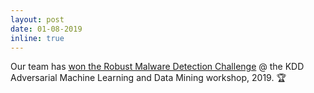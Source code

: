 ```yaml
---
layout: post
date: 01-08-2019
inline: true
---
```


Our team has [won the Robust Malware Detection Challenge](https://www.tudelft.nl/en/2019/cyber-security/victory-at-the-robust-malware-detection-challenge) @ the KDD Adversarial Machine Learning and Data Mining workshop, 2019. :trophy:
